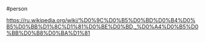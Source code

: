 #person

https://ru.wikipedia.org/wiki/%D0%9C%D0%B5%D0%BD%D0%B4%D0%B5%D0%BB%D1%8C%D1%81%D0%BE%D0%BD,_%D0%A4%D0%B5%D0%BB%D0%B8%D0%BA%D1%81


